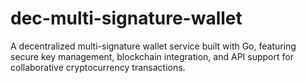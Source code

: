 # dec-multi-signature-wallet
A decentralized multi-signature wallet service built with Go, featuring secure key management, blockchain integration, and API support for collaborative cryptocurrency transactions.
